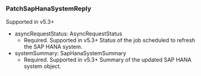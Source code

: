 ### PatchSapHanaSystemReply
Supported in v5.3+

- asyncRequestStatus: AsyncRequestStatus
  - Required. Supported in v5.3+
Status of the job scheduled to refresh the SAP HANA system.
- systemSummary: SapHanaSystemSummary
  - Required. Supported in v5.3+
Summary of the updated SAP HANA system object.
